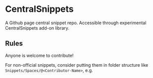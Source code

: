 # CentralSnippets

A Github page central snippet repo. Accessible through experimental CentralSnippets add-on library.

## Rules

Anyone is welcome to contribute!

For non-official snippets, consider putting them in folder structure like `Snippets/Spaces/@<Contributor-Name>`, e.g. 